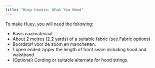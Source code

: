 ```yaml
---
title: "Huey hoodie: What You Need"
---
```


To make Huey, you will need the following:

- Basis naaimateriaal
- About 2 metres (2.2 yards) of a suitable fabric ([see Fabric options](/docs/patterns/huey/fabric))
- Boordstof voor de zoom en manchetten.
- 1 open ended zipper the length of front seam including hood and waistband.
- (Optional) Cording or suitable alternate for hood strings.

